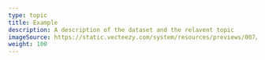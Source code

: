```yaml
---
type: topic
title: Example
description: A description of the dataset and the relavent topic
imageSource: https://static.vecteezy.com/system/resources/previews/007/527/194/original/example-icon-stamp-logo-design-template-free-vector.jpg
weight: 100
---
```

